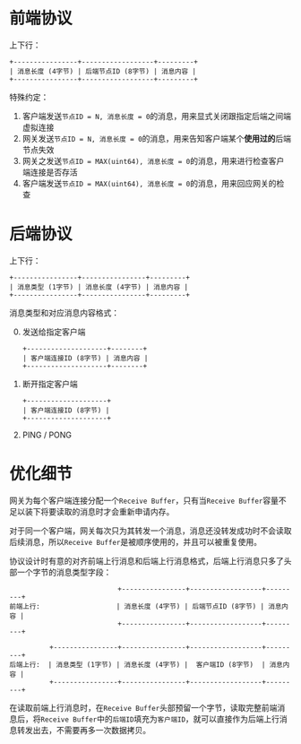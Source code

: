 
前端协议
=======

上下行：

```
+----------------+------------------+---------+
| 消息长度 (4字节) | 后端节点ID (8字节) | 消息内容 |
+----------------+------------------+---------+
```

特殊约定：

1. 客户端发送`节点ID = N, 消息长度 = 0`的消息，用来显式关闭跟指定后端之间端虚拟连接
2. 网关发送`节点ID = N, 消息长度 = 0`的消息，用来告知客户端某个**使用过的**后端节点失效
3. 网关之发送`节点ID = MAX(uint64), 消息长度 = 0`的消息，用来进行检查客户端连接是否存活
4. 客户端发送`节点ID = MAX(uint64), 消息长度 = 0`的消息，用来回应网关的检查


后端协议
=======

上下行：

```
+----------------+----------------+---------+
| 消息类型 (1字节) | 消息长度 (4字节) | 消息内容 |
+----------------+----------------+---------+
```

消息类型和对应消息内容格式：

0. 发送给指定客户端

	```
	+--------------------+--------+
	| 客户端连接ID (8字节) | 消息内容 |
	+--------------------+--------+
	```

1. 断开指定客户端

	```
	+--------------------+
	| 客户端连接ID (8字节) |
	+--------------------+
	```

2. PING / PONG

优化细节
=======

网关为每个客户端连接分配一个`Receive Buffer`，只有当`Receive Buffer`容量不足以装下将要读取的消息时才会重新申请内存。

对于同一个客户端，网关每次只为其转发一个消息，消息还没转发成功时不会读取后续消息，所以`Receive Buffer`是被顺序使用的，并且可以被重复使用。

协议设计时有意的对齐前端上行消息和后端上行消息格式，后端上行消息只多了头部一个字节的消息类型字段：

```
                           +----------------+------------------+---------+
前端上行:                   | 消息长度 (4字节) | 后端节点ID (8字节) | 消息内容 |
                           +----------------+------------------+---------+

          +----------------+----------------+------------------+---------+
后端上行:  | 消息类型 (1字节) | 消息长度 (4字节) |  客户端ID (8字节)  | 消息内容 |
          +----------------+----------------+------------------+---------+
```

在读取前端上行消息时，在`Receive Buffer`头部预留一个字节，读取完整前端消息后，将`Receive Buffer`中的`后端ID`填充为`客户端ID`，就可以直接作为后端上行消息转发出去，不需要再多一次数据拷贝。